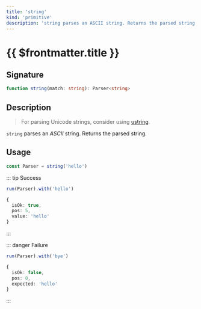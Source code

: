 ```yaml
---
title: 'string'
kind: 'primitive'
description: 'string parses an ASCII string. Returns the parsed string.'
---
```


# {{ $frontmatter.title }} <Primitive />

## Signature

```ts
function string(match: string): Parser<string>
```

## Description

> For parsing Unicode strings, consider using [ustring].

`string` parses an *ASCII* string. Returns the parsed string.

## Usage

```ts
const Parser = string('hello')
```

::: tip Success
```ts
run(Parser).with('hello')

{
  isOk: true,
  pos: 5,
  value: 'hello'
}
```
:::

::: danger Failure
```ts
run(Parser).with('bye')

{
  isOk: false,
  pos: 0,
  expected: 'hello'
}
```
:::

<!-- Parsers. -->

[ustring]: ./ustring.md

